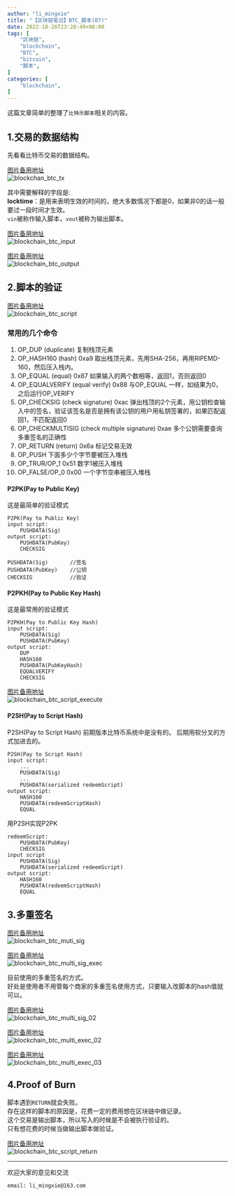 ```yaml
---
author: "li_mingxie"
title: "【区块链笔记】BTC_脚本(07)"
date: 2022-10-26T23:28:49+08:00
tags: [
    "区块链",
    "blockchain",
    "BTC",
    "bitcoin",
    "脚本",
]
categories: [
    "blockchain",
]
---
```


这篇文章简单的整理了`比特币脚本`相关的内容。  <!--more-->  
  
## 1.交易的数据结构

先看看比特币交易的数据结构。  

[图片备用地址](https://limingxie.github.io/images/blockchain/bitcoin/blockchan_btc_tx.png)  
![blockchan_btc_tx](https://mingxie-blog.oss-cn-beijing.aliyuncs.com/image/blockchain/bitcoin/blockchan_btc_tx.png)

其中需要解释的字段是:  
**locktime**：是用来表明生效的时间的，绝大多数情况下都是0，如果非0的话一般要过一段时间才生效。  
`vin`被称作输入脚本，`vout`被称为输出脚本。

[图片备用地址](https://limingxie.github.io/images/blockchain/bitcoin/blockchain_btc_input.png)  
![blockchain_btc_input](https://mingxie-blog.oss-cn-beijing.aliyuncs.com/image/blockchain/bitcoin/blockchain_btc_input.png)

[图片备用地址](https://limingxie.github.io/images/blockchain/bitcoin/blockchain_btc_output.png)  
![blockchain_btc_output](https://mingxie-blog.oss-cn-beijing.aliyuncs.com/image/blockchain/bitcoin/blockchain_btc_output.png)

## 2.脚本的验证

[图片备用地址](https://limingxie.github.io/images/blockchain/bitcoin/blockchain_btc_script.png)  
![blockchain_btc_script](https://mingxie-blog.oss-cn-beijing.aliyuncs.com/image/blockchain/bitcoin/blockchain_btc_script.png)

### 常用的几个命令

1. OP_DUP   (duplicate) 复制栈顶元素
2. OP_HASH160   (hash) 0xa9 取出栈顶元素，先用SHA-256，再用RIPEMD-160，然后压入栈内。
3. OP_EQUAL (equal) 0x87 如果输入的两个数相等，返回1，否则返回0
4. OP_EQUALVERIFY   (equal verify) 0x88 与OP_EQUAL 一样，如结果为0，之后运行OP_VERIFY
5. OP_CHECKSIG  (check signature)  0xac 弹出栈顶的2个元素，用公钥检查输入中的签名，验证该签名是否是拥有该公钥的用户用私钥签署的，如果匹配返回1，不匹配返回0
6. OP_CHECKMULTISIG (check multiple signature) 0xae 多个公钥需要查询多重签名的正确性
7. OP_RETURN    (return) 0x6a 标记交易无效
8. OP_PUSH  下面多少个字节要被压入堆栈
9. OP_TRUR/OP_1 0x51    数字1被压入堆栈
10. OP_FALSE/OP_0    0x00 一个字节空串被压入堆栈

#### P2PK(Pay to Public Key)

这是最简单的验证模式

    P2PK(Pay to Public Key)
    input script:
        PUSHDATA(Sig)
    output script:
        PUSHDATA(PubKey)
        CHECKSIG

    PUSHDATA(Sig)       //签名
    PUSHDATA(PubKey)    //公钥
    CHECKSIG            //验证

#### P2PKH(Pay to Public Key Hash)

这是最常用的验证模式

    P2PKH(Pay to Public Key Hash)
    input script:
        PUSHDATA(Sig)
        PUSHDATA(PubKey)
    output script:
        DUP
        HASH160
        PUSHDATA(PubKeyHash)
        EQUALVERIFY
        CHECKSIG

[图片备用地址](https://limingxie.github.io/images/blockchain/bitcoin/blockchain_btc_script_execute.png)  
![blockchain_btc_script_execute](https://mingxie-blog.oss-cn-beijing.aliyuncs.com/image/blockchain/bitcoin/blockchain_btc_script_execute.png)

#### P2SH(Pay to Script Hash)

P2SH(Pay to Script Hash) 前期版本比特币系统中是没有的。
后期用软分叉的方式加进去的。

    P2SH(Pay to Script Hash)
    input script:
        ...
        PUSHDATA(Sig)
        ...
        PUSHDATA(serialized redeemScript)
    output script:
        HASH160
        PUSHDATA(redeemScriptHash)
        EQUAL

用P2SH实现P2PK

    redeemScript:
        PUSHDATA(PubKey)
        CHECKSIG
    input script
        PUSHDATA(Sig)
        PUSHDATA(serialized redeemScript)
    output script:
        HASH160
        PUSHDATA(redeemScriptHash)
        EQUAL

## 3.多重签名

[图片备用地址](https://limingxie.github.io/images/blockchain/bitcoin/blockchanblockchain_btc_muti_sig_btc_tx.png)  
![blockchain_btc_muti_sig](https://mingxie-blog.oss-cn-beijing.aliyuncs.com/image/blockchain/bitcoin/blockchain_btc_muti_sig.png)

[图片备用地址](https://limingxie.github.io/images/blockchain/bitcoin/blockchain_btc_multi_sig_exec.png)  
![blockchain_btc_multi_sig_exec](https://mingxie-blog.oss-cn-beijing.aliyuncs.com/image/blockchain/bitcoin/blockchain_btc_multi_sig_exec.png)

目前使用的多重签名的方式。  
好处是使用者不用管每个商家的多重签名使用方式，只要输入改脚本的hash值就可以。

[图片备用地址](https://limingxie.github.io/images/blockchain/bitcoin/blockchain_btc_multi_sig_02.png)  
![blockchain_btc_multi_sig_02](https://mingxie-blog.oss-cn-beijing.aliyuncs.com/image/blockchain/bitcoin/blockchain_btc_multi_sig_02.png)

[图片备用地址](https://limingxie.github.io/images/blockchain/bitcoin/blockchain_btc_multi_exec_02.png)  
![blockchain_btc_multi_exec_02](https://mingxie-blog.oss-cn-beijing.aliyuncs.com/image/blockchain/bitcoin/blockchain_btc_multi_exec_02.png)

[图片备用地址](https://limingxie.github.io/images/blockchain/bitcoin/blockchain_btc_multi_exec_03.png)  
![blockchain_btc_multi_exec_03](https://mingxie-blog.oss-cn-beijing.aliyuncs.com/image/blockchain/bitcoin/blockchain_btc_multi_exec_03.png)

## 4.Proof of Burn

脚本遇到`RETURN`就会失败。  
存在这样的脚本的原因是，花费一定的费用想在区块链中做记录。  
这个交易是输出脚本，所以写入的时候是不会被执行验证的。  
只有想花费的时候当做输出脚本做验证。

[图片备用地址](https://limingxie.github.io/images/blockchain/bitcoin/blockchain_btc_script_return.png)  
![blockchain_btc_script_return](https://mingxie-blog.oss-cn-beijing.aliyuncs.com/image/blockchain/bitcoin/blockchain_btc_script_return.png)

----------------------------------------------
欢迎大家的意见和交流

`email: li_mingxie@163.com`

